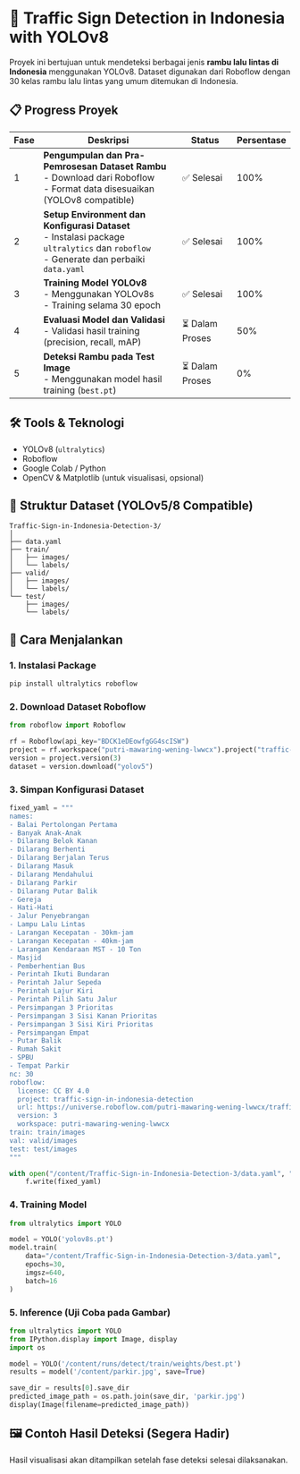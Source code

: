 # 🚦 Traffic Sign Detection in Indonesia with YOLOv8

Proyek ini bertujuan untuk mendeteksi berbagai jenis **rambu lalu lintas di Indonesia** menggunakan YOLOv8. Dataset digunakan dari Roboflow dengan 30 kelas rambu lalu lintas yang umum ditemukan di Indonesia.

## 📋 Progress Proyek

| Fase | Deskripsi | Status | Persentase |
|------|-----------|--------|------------|
| 1 | **Pengumpulan dan Pra-Pemrosesan Dataset Rambu**<br> - Download dari Roboflow<br> - Format data disesuaikan (YOLOv8 compatible) | ✅ Selesai | 100% |
| 2 | **Setup Environment dan Konfigurasi Dataset**<br> - Instalasi package `ultralytics` dan `roboflow`<br> - Generate dan perbaiki `data.yaml` | ✅ Selesai | 100% |
| 3 | **Training Model YOLOv8**<br> - Menggunakan YOLOv8s<br> - Training selama 30 epoch | ✅ Selesai | 100% |
| 4 | **Evaluasi Model dan Validasi**<br> - Validasi hasil training (precision, recall, mAP) | ⏳ Dalam Proses | 50% |
| 5 | **Deteksi Rambu pada Test Image**<br> - Menggunakan model hasil training (`best.pt`) | ⏳ Dalam Proses | 0% |

## 🛠 Tools & Teknologi

- YOLOv8 (`ultralytics`)
- Roboflow
- Google Colab / Python
- OpenCV & Matplotlib (untuk visualisasi, opsional)

## 📁 Struktur Dataset (YOLOv5/8 Compatible)

```
Traffic-Sign-in-Indonesia-Detection-3/
│
├── data.yaml
├── train/
│   ├── images/
│   └── labels/
├── valid/
│   ├── images/
│   └── labels/
└── test/
    ├── images/
    └── labels/
```

## 🚀 Cara Menjalankan

### 1. Instalasi Package

```bash
pip install ultralytics roboflow
```

### 2. Download Dataset Roboflow

```python
from roboflow import Roboflow

rf = Roboflow(api_key="BDCK1eDEowfgGG4scISW")
project = rf.workspace("putri-mawaring-wening-lwwcx").project("traffic-sign-in-indonesia-detection")
version = project.version(3)
dataset = version.download("yolov5")
```

### 3. Simpan Konfigurasi Dataset

```python
fixed_yaml = """ 
names:
- Balai Pertolongan Pertama
- Banyak Anak-Anak
- Dilarang Belok Kanan
- Dilarang Berhenti
- Dilarang Berjalan Terus
- Dilarang Masuk
- Dilarang Mendahului
- Dilarang Parkir
- Dilarang Putar Balik
- Gereja
- Hati-Hati
- Jalur Penyebrangan
- Lampu Lalu Lintas
- Larangan Kecepatan - 30km-jam
- Larangan Kecepatan - 40km-jam
- Larangan Kendaraan MST - 10 Ton
- Masjid
- Pemberhentian Bus
- Perintah Ikuti Bundaran
- Perintah Jalur Sepeda
- Perintah Lajur Kiri
- Perintah Pilih Satu Jalur
- Persimpangan 3 Prioritas
- Persimpangan 3 Sisi Kanan Prioritas
- Persimpangan 3 Sisi Kiri Prioritas
- Persimpangan Empat
- Putar Balik
- Rumah Sakit
- SPBU
- Tempat Parkir
nc: 30
roboflow:
  license: CC BY 4.0
  project: traffic-sign-in-indonesia-detection
  url: https://universe.roboflow.com/putri-mawaring-wening-lwwcx/traffic-sign-in-indonesia-detection/dataset/3
  version: 3
  workspace: putri-mawaring-wening-lwwcx
train: train/images
val: valid/images
test: test/images
"""

with open("/content/Traffic-Sign-in-Indonesia-Detection-3/data.yaml", "w") as f:
    f.write(fixed_yaml)
```

### 4. Training Model

```python
from ultralytics import YOLO

model = YOLO('yolov8s.pt')
model.train(
    data="/content/Traffic-Sign-in-Indonesia-Detection-3/data.yaml",
    epochs=30,
    imgsz=640,
    batch=16
)
```

### 5. Inference (Uji Coba pada Gambar)

```python
from ultralytics import YOLO
from IPython.display import Image, display
import os

model = YOLO('/content/runs/detect/train/weights/best.pt')
results = model('/content/parkir.jpg', save=True)

save_dir = results[0].save_dir
predicted_image_path = os.path.join(save_dir, 'parkir.jpg')
display(Image(filename=predicted_image_path))
```

## 🖼️ Contoh Hasil Deteksi (Segera Hadir)

Hasil visualisasi akan ditampilkan setelah fase deteksi selesai dilaksanakan.

